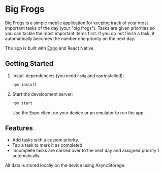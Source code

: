 # Big Frogs

Big Frogs is a simple mobile application for keeping track of your most important tasks of the day (your "big frogs"). Tasks are given priorities so you can tackle the most important items first. If you do not finish a task, it automatically becomes the number one priority on the next day.

The app is built with [Expo](https://expo.dev/) and React Native.

## Getting Started

1. Install dependencies (you need `node` and `npm` installed):

   ```sh
   npm install
   ```

2. Start the development server:

   ```sh
   npm start
   ```

   Use the Expo client on your device or an emulator to run the app.

## Features

- Add tasks with a custom priority.
- Tap a task to mark it as completed.
- Incomplete tasks are carried over to the next day and assigned priority 1 automatically.

All data is stored locally on the device using AsyncStorage.
